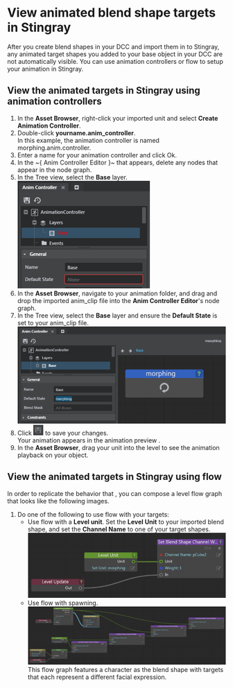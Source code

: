 # View animated blend shape targets in Stingray

After you create blend shapes in your DCC and import them in to Stingray, any animated target shapes you added to your base object in your DCC are not automatically visible. You can use animation controllers or flow to setup your animation in Stingray.

## View the animated targets in Stingray using animation controllers

1. In the **Asset Browser**, right-click your imported unit and select **Create Animation Controller**.
2. Double-click **yourname.anim_controller**.
	<br>
	In this example, the animation controller is named morphing.anim.controller.
3. Enter a name for your animation controller and click Ok.
3. In the ~{ Anim Controller Editor }~ that appears, delete any nodes that appear in the node graph.
4. In the Tree view, select the **Base** layer.
	<br>
	![](../../images/morph_base.png)
5. In the **Asset Browser**, navigate to your animation folder, and drag and drop the imported anim_clip file into the **Anim Controller Editor**'s node graph.
6. In the Tree view, select the **Base** layer and ensure the **Default State** is set to your anim_clip file.
	<br>
	![](../../images/morph_base_layer.png)
7. Click ![](../../images/icon_save.png) to save your changes.
	<br>
	Your animation appears in the animation preview .
8. In the **Asset Browser**, drag your unit into the level to see the animation playback on your object.

## View the animated targets in Stingray using flow
In order to replicate the behavior that , you can compose a level flow graph that looks like the following images.

1. Do one of the following to use flow with your targets:
	- Use flow with a **Level unit**.
		Set the **Level Unit** to your imported blend shape, and set the **Channel Name** to one of your target shapes.
		<br>
		![](../../images/blend_shape_flow_unit.png)
	- Use flow with spawning.
		<br>
		![](../../images/blend_shape_spawn.png)
		This flow graph features a character as the blend shape with targets that each represent a different facial expression.
